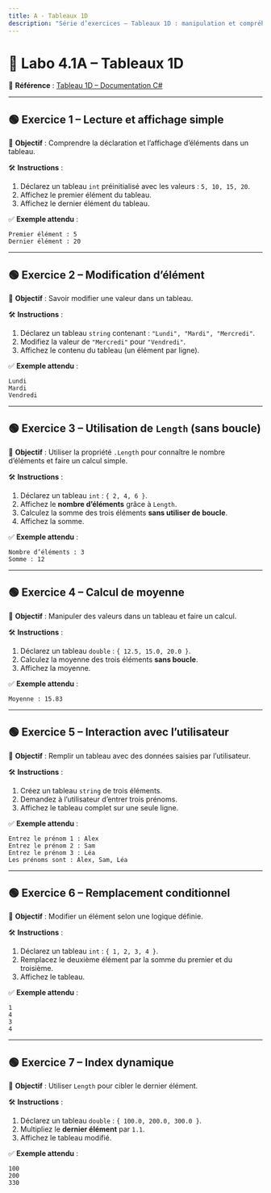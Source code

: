 ```yaml
---
title: A - Tableaux 1D
description: "Série d’exercices – Tableaux 1D : manipulation et compréhension"
---
```


# 🧪 Labo 4.1A – Tableaux 1D

📎 **Référence** : [Tableau 1D – Documentation C#](https://info.cegepmontpetit.ca/notions-csharp/documentation/tableau/tableau-1d)

---

## 🟢 Exercice 1 – Lecture et affichage simple
🎯 **Objectif** : Comprendre la déclaration et l’affichage d’éléments dans un tableau.

🛠️ **Instructions** :
1. Déclarez un tableau `int` préinitialisé avec les valeurs : `5, 10, 15, 20`.
2. Affichez le premier élément du tableau.
3. Affichez le dernier élément du tableau.

✅ **Exemple attendu** :
```
Premier élément : 5
Dernier élément : 20
```

---

## 🟢 Exercice 2 – Modification d’élément
🎯 **Objectif** : Savoir modifier une valeur dans un tableau.

🛠️ **Instructions** :
1. Déclarez un tableau `string` contenant : `"Lundi", "Mardi", "Mercredi"`.
2. Modifiez la valeur de `"Mercredi"` pour `"Vendredi"`.
3. Affichez le contenu du tableau (un élément par ligne).

✅ **Exemple attendu** :
```
Lundi
Mardi
Vendredi
```

---

## 🟢 Exercice 3 – Utilisation de `Length` (sans boucle)
🎯 **Objectif** : Utiliser la propriété `.Length` pour connaître le nombre d’éléments et faire un calcul simple.

🛠️ **Instructions** :
1. Déclarez un tableau `int` : `{ 2, 4, 6 }`.
2. Affichez le **nombre d’éléments** grâce à `Length`.
3. Calculez la somme des trois éléments **sans utiliser de boucle**.
4. Affichez la somme.

✅ **Exemple attendu** :
```
Nombre d’éléments : 3
Somme : 12
```

---

## 🟢 Exercice 4 – Calcul de moyenne
🎯 **Objectif** : Manipuler des valeurs dans un tableau et faire un calcul.

🛠️ **Instructions** :
1. Déclarez un tableau `double` : `{ 12.5, 15.0, 20.0 }`.
2. Calculez la moyenne des trois éléments **sans boucle**.
3. Affichez la moyenne.

✅ **Exemple attendu** :
```
Moyenne : 15.83
```

---

## 🟢 Exercice 5 – Interaction avec l’utilisateur
🎯 **Objectif** : Remplir un tableau avec des données saisies par l’utilisateur.

🛠️ **Instructions** :
1. Créez un tableau `string` de trois éléments.
2. Demandez à l’utilisateur d’entrer trois prénoms.
3. Affichez le tableau complet sur une seule ligne.

✅ **Exemple attendu** :
```
Entrez le prénom 1 : Alex
Entrez le prénom 2 : Sam
Entrez le prénom 3 : Léa
Les prénoms sont : Alex, Sam, Léa
```

---

## 🟢 Exercice 6 – Remplacement conditionnel
🎯 **Objectif** : Modifier un élément selon une logique définie.

🛠️ **Instructions** :
1. Déclarez un tableau `int` : `{ 1, 2, 3, 4 }`.
2. Remplacez le deuxième élément par la somme du premier et du troisième.
3. Affichez le tableau.

✅ **Exemple attendu** :
```
1
4
3
4
```

---

## 🟢 Exercice 7 – Index dynamique
🎯 **Objectif** : Utiliser `Length` pour cibler le dernier élément.

🛠️ **Instructions** :
1. Déclarez un tableau `double` : `{ 100.0, 200.0, 300.0 }`.
2. Multipliez le **dernier élément** par `1.1`.
3. Affichez le tableau modifié.

✅ **Exemple attendu** :
```
100
200
330
```
